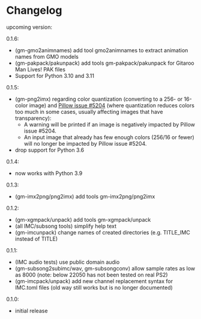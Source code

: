 # Changelog

upcoming version:

0.1.6:
- (gm-gmo2animnames) add tool gmo2animnames to extract animation names from GMO models
- (gm-pakpack/pakunpack) add tools gm-pakpack/pakunpack for Gitaroo Man Lives! PAK files
- Support for Python 3.10 and 3.11

0.1.5:
- (gm-png2imx) regarding color quantization (converting to a 256- or 16-color image) and
  [Pillow issue #5204](https://github.com/python-pillow/Pillow/issues/5204) (where
  quantization reduces colors too much in some cases, usually affecting images that have
  transparency):
  - A warning will be printed if an image is negatively impacted by  Pillow issue #5204.
  - An input image that already has few enough colors (256/16 or fewer) will no longer
    be impacted by Pillow issue #5204.
- drop support for Python 3.6

0.1.4:
- now works with Python 3.9

0.1.3:
- (gm-imx2png/png2imx) add tools gm-imx2png/png2imx


0.1.2:
- (gm-xgmpack/unpack) add tools gm-xgmpack/unpack
- (all IMC/subsong tools) simplify help text
- (gm-imcunpack) change names of created directories (e.g. TITLE_IMC instead of TITLE)


0.1.1:
- (IMC audio tests) use public domain audio 
- (gm-subsong2subimc/wav, gm-subsongconv) allow sample rates as low as 8000 (note: below
  22050 has not been tested on real PS2)
- (gm-imcpack/unpack) add new channel replacement syntax for IMC.toml files (old
  way still works but is no longer documented)


0.1.0:
 - initial release
